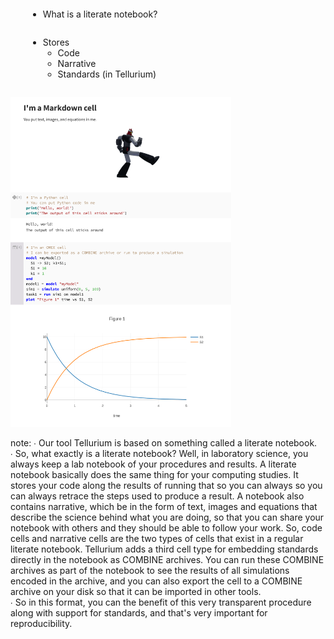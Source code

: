 
<div class="container">
  <div class="containercol">
    <ul>
      <li style="margin:2em">
        What is a literate notebook?
      </li>
      <li style="margin:2em">
        Stores
        <ul>
          <li> Code </li>
          <li> Narrative </li>
          <li> Standards (in Tellurium) </li>
        </ul>
      </li>
    </ul>
  </div>
  <div class="containercol" style="flex-grow:2"> <img src="resources/notebook-example.svg" style="width:70%;height:auto"/> </div>
</div>

note:
    ∙ Our tool Tellurium is based on something called a literate notebook.
    <br/>
    ∙ So, what exactly is a literate notebook? Well, in laboratory science, you always keep a lab notebook of your procedures and results. A literate notebook basically does the same thing for your computing studies. It stores your code along the results of running that so you can always so you can always retrace the steps used to produce a result. A notebook also contains narrative, which be in the form of text, images and equations that describe the science behind what you are doing, so that you can share your notebook with others and they should be able to follow your work. So, code cells and narrative cells are the two types of cells that exist in a regular literate notebook. Tellurium adds a third cell type for embedding standards directly in the notebook as COMBINE archives. You can run these COMBINE archives as part of the notebook to see the results of all simulations encoded in the archive, and you can also export the cell to a COMBINE archive on your disk so that it can be imported in other tools.
    <br/>
    ∙ So in this format, you can the benefit of this very transparent procedure along with support for standards, and that's very important for reproducibility.
